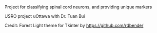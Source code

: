 Project for classifying spinal cord neurons, and providing unique markers

USRO project uOttawa with Dr. Tuan Bui


Credit: 
Forest Light theme for Tkinter by https://github.com/rdbende/